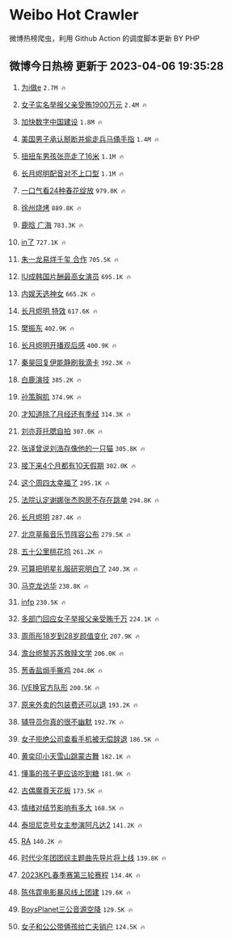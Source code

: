 # Weibo Hot Crawler 



微博热榜爬虫，利用 Github Action 的调度脚本更新 BY PHP 


## 微博今日热榜 更新于 2023-04-06 19:35:28 
1. [为i做e](https://s.weibo.com/weibo?q=%E4%B8%BAi%E5%81%9Ae&t=31&band_rank=1&Refer=top) `2.7M 🔥` 

1. [女子实名举报父亲受贿1900万元](https://s.weibo.com/weibo?q=%23%E5%A5%B3%E5%AD%90%E5%AE%9E%E5%90%8D%E4%B8%BE%E6%8A%A5%E7%88%B6%E4%BA%B2%E5%8F%97%E8%B4%BF1900%E4%B8%87%E5%85%83%23&t=31&band_rank=2&Refer=top) `2.4M 🔥` 

1. [加快数字中国建设](https://s.weibo.com/weibo?q=%23%E5%8A%A0%E5%BF%AB%E6%95%B0%E5%AD%97%E4%B8%AD%E5%9B%BD%E5%BB%BA%E8%AE%BE%23&t=31&band_rank=3&Refer=top) `1.8M 🔥` 

1. [美国男子承认掰断并偷走兵马俑手指](https://s.weibo.com/weibo?q=%23%E7%BE%8E%E5%9B%BD%E7%94%B7%E5%AD%90%E6%89%BF%E8%AE%A4%E6%8E%B0%E6%96%AD%E5%B9%B6%E5%81%B7%E8%B5%B0%E5%85%B5%E9%A9%AC%E4%BF%91%E6%89%8B%E6%8C%87%23&t=31&band_rank=4&Refer=top) `1.4M 🔥` 

1. [扭扭车男孩张亮走了16米](https://s.weibo.com/weibo?q=%23%E6%89%AD%E6%89%AD%E8%BD%A6%E7%94%B7%E5%AD%A9%E5%BC%A0%E4%BA%AE%E8%B5%B0%E4%BA%8616%E7%B1%B3%23&t=31&band_rank=5&Refer=top) `1.1M 🔥` 

1. [长月烬明配音对不上口型](https://s.weibo.com/weibo?q=%E9%95%BF%E6%9C%88%E7%83%AC%E6%98%8E%E9%85%8D%E9%9F%B3%E5%AF%B9%E4%B8%8D%E4%B8%8A%E5%8F%A3%E5%9E%8B&t=31&band_rank=6&Refer=top) `1.1M 🔥` 

1. [一口气看24种春花绽放](https://s.weibo.com/weibo?q=%23%E4%B8%80%E5%8F%A3%E6%B0%94%E7%9C%8B24%E7%A7%8D%E6%98%A5%E8%8A%B1%E7%BB%BD%E6%94%BE%23&t=31&band_rank=7&Refer=top) `979.0K 🔥` 

1. [徐州烧烤](https://s.weibo.com/weibo?q=%E5%BE%90%E5%B7%9E%E7%83%A7%E7%83%A4&t=31&band_rank=8&Refer=top) `889.8K 🔥` 

1. [鹿晗 广海](https://s.weibo.com/weibo?q=%E9%B9%BF%E6%99%97%20%E5%B9%BF%E6%B5%B7&t=31&band_rank=9&Refer=top) `783.3K 🔥` 

1. [in了](https://s.weibo.com/weibo?q=in%E4%BA%86&t=31&band_rank=10&Refer=top) `727.1K 🔥` 

1. [朱一龙易烊千玺 合作](https://s.weibo.com/weibo?q=%E6%9C%B1%E4%B8%80%E9%BE%99%E6%98%93%E7%83%8A%E5%8D%83%E7%8E%BA%20%E5%90%88%E4%BD%9C&t=31&band_rank=11&Refer=top) `705.5K 🔥` 

1. [IU成韩国片酬最高女演员](https://s.weibo.com/weibo?q=%23IU%E6%88%90%E9%9F%A9%E5%9B%BD%E7%89%87%E9%85%AC%E6%9C%80%E9%AB%98%E5%A5%B3%E6%BC%94%E5%91%98%23&t=31&band_rank=12&Refer=top) `695.1K 🔥` 

1. [内娱天选神女](https://s.weibo.com/weibo?q=%23%E5%86%85%E5%A8%B1%E5%A4%A9%E9%80%89%E7%A5%9E%E5%A5%B3%23&t=31&band_rank=13&Refer=top) `665.2K 🔥` 

1. [长月烬明 特效](https://s.weibo.com/weibo?q=%23%E9%95%BF%E6%9C%88%E7%83%AC%E6%98%8E%20%E7%89%B9%E6%95%88%23&t=31&band_rank=14&Refer=top) `617.6K 🔥` 

1. [樊振东](https://s.weibo.com/weibo?q=%E6%A8%8A%E6%8C%AF%E4%B8%9C&t=31&band_rank=15&Refer=top) `402.9K 🔥` 

1. [长月烬明开播观后感](https://s.weibo.com/weibo?q=%23%E9%95%BF%E6%9C%88%E7%83%AC%E6%98%8E%E5%BC%80%E6%92%AD%E8%A7%82%E5%90%8E%E6%84%9F%23&t=31&band_rank=16&Refer=top) `400.9K 🔥` 

1. [秦昊回复伊能静刷我滴卡](https://s.weibo.com/weibo?q=%23%E7%A7%A6%E6%98%8A%E5%9B%9E%E5%A4%8D%E4%BC%8A%E8%83%BD%E9%9D%99%E5%88%B7%E6%88%91%E6%BB%B4%E5%8D%A1%23&t=31&band_rank=17&Refer=top) `392.3K 🔥` 

1. [白鹿演技](https://s.weibo.com/weibo?q=%E7%99%BD%E9%B9%BF%E6%BC%94%E6%8A%80&t=31&band_rank=18&Refer=top) `385.2K 🔥` 

1. [孙策胸肌](https://s.weibo.com/weibo?q=%E5%AD%99%E7%AD%96%E8%83%B8%E8%82%8C&t=31&band_rank=19&Refer=top) `374.9K 🔥` 

1. [才知道除了月经还有季经](https://s.weibo.com/weibo?q=%23%E6%89%8D%E7%9F%A5%E9%81%93%E9%99%A4%E4%BA%86%E6%9C%88%E7%BB%8F%E8%BF%98%E6%9C%89%E5%AD%A3%E7%BB%8F%23&t=31&band_rank=20&Refer=top) `314.3K 🔥` 

1. [刘亦菲托腮自拍](https://s.weibo.com/weibo?q=%23%E5%88%98%E4%BA%A6%E8%8F%B2%E6%89%98%E8%85%AE%E8%87%AA%E6%8B%8D%23&t=31&band_rank=21&Refer=top) `307.0K 🔥` 

1. [张译曾说刘浩存像他的一只猫](https://s.weibo.com/weibo?q=%23%E5%BC%A0%E8%AF%91%E6%9B%BE%E8%AF%B4%E5%88%98%E6%B5%A9%E5%AD%98%E5%83%8F%E4%BB%96%E7%9A%84%E4%B8%80%E5%8F%AA%E7%8C%AB%23&t=31&band_rank=22&Refer=top) `305.8K 🔥` 

1. [接下来4个月都有10天假期](https://s.weibo.com/weibo?q=%23%E6%8E%A5%E4%B8%8B%E6%9D%A54%E4%B8%AA%E6%9C%88%E9%83%BD%E6%9C%8910%E5%A4%A9%E5%81%87%E6%9C%9F%23&t=31&band_rank=23&Refer=top) `302.0K 🔥` 

1. [这个周四太幸福了](https://s.weibo.com/weibo?q=%23%E8%BF%99%E4%B8%AA%E5%91%A8%E5%9B%9B%E5%A4%AA%E5%B9%B8%E7%A6%8F%E4%BA%86%23&t=31&band_rank=24&Refer=top) `295.1K 🔥` 

1. [法院认定谢娜张杰购房不存在跳单](https://s.weibo.com/weibo?q=%23%E6%B3%95%E9%99%A2%E8%AE%A4%E5%AE%9A%E8%B0%A2%E5%A8%9C%E5%BC%A0%E6%9D%B0%E8%B4%AD%E6%88%BF%E4%B8%8D%E5%AD%98%E5%9C%A8%E8%B7%B3%E5%8D%95%23&t=31&band_rank=25&Refer=top) `294.8K 🔥` 

1. [长月烬明](https://s.weibo.com/weibo?q=%E9%95%BF%E6%9C%88%E7%83%AC%E6%98%8E&t=31&band_rank=26&Refer=top) `287.4K 🔥` 

1. [北京草莓音乐节阵容公布](https://s.weibo.com/weibo?q=%23%E5%8C%97%E4%BA%AC%E8%8D%89%E8%8E%93%E9%9F%B3%E4%B9%90%E8%8A%82%E9%98%B5%E5%AE%B9%E5%85%AC%E5%B8%83%23&t=31&band_rank=27&Refer=top) `279.5K 🔥` 

1. [五十公里桃花坞](https://s.weibo.com/weibo?q=%E4%BA%94%E5%8D%81%E5%85%AC%E9%87%8C%E6%A1%83%E8%8A%B1%E5%9D%9E&t=31&band_rank=28&Refer=top) `261.2K 🔥` 

1. [可算把明星礼服研究明白了](https://s.weibo.com/weibo?q=%23%E5%8F%AF%E7%AE%97%E6%8A%8A%E6%98%8E%E6%98%9F%E7%A4%BC%E6%9C%8D%E7%A0%94%E7%A9%B6%E6%98%8E%E7%99%BD%E4%BA%86%23&t=31&band_rank=29&Refer=top) `240.3K 🔥` 

1. [马克龙访华](https://s.weibo.com/weibo?q=%23%E9%A9%AC%E5%85%8B%E9%BE%99%E8%AE%BF%E5%8D%8E%23&t=31&band_rank=30&Refer=top) `238.8K 🔥` 

1. [infp](https://s.weibo.com/weibo?q=infp&t=31&band_rank=31&Refer=top) `230.5K 🔥` 

1. [多部门回应女子举报父亲受贿千万](https://s.weibo.com/weibo?q=%23%E5%A4%9A%E9%83%A8%E9%97%A8%E5%9B%9E%E5%BA%94%E5%A5%B3%E5%AD%90%E4%B8%BE%E6%8A%A5%E7%88%B6%E4%BA%B2%E5%8F%97%E8%B4%BF%E5%8D%83%E4%B8%87%23&t=31&band_rank=32&Refer=top) `224.1K 🔥` 

1. [周雨彤18岁到28岁颜值变化](https://s.weibo.com/weibo?q=%23%E5%91%A8%E9%9B%A8%E5%BD%A418%E5%B2%81%E5%88%B028%E5%B2%81%E9%A2%9C%E5%80%BC%E5%8F%98%E5%8C%96%23&t=31&band_rank=33&Refer=top) `207.9K 🔥` 

1. [澹台烬黎苏苏救赎文学](https://s.weibo.com/weibo?q=%23%E6%BE%B9%E5%8F%B0%E7%83%AC%E9%BB%8E%E8%8B%8F%E8%8B%8F%E6%95%91%E8%B5%8E%E6%96%87%E5%AD%A6%23&t=31&band_rank=34&Refer=top) `206.0K 🔥` 

1. [葱香盐焗手撕鸡](https://s.weibo.com/weibo?q=%23%E8%91%B1%E9%A6%99%E7%9B%90%E7%84%97%E6%89%8B%E6%92%95%E9%B8%A1%23&t=31&band_rank=35&Refer=top) `204.0K 🔥` 

1. [IVE换官方队形](https://s.weibo.com/weibo?q=%23IVE%E6%8D%A2%E5%AE%98%E6%96%B9%E9%98%9F%E5%BD%A2%23&t=31&band_rank=36&Refer=top) `200.5K 🔥` 

1. [原来外卖的包装费还可以退](https://s.weibo.com/weibo?q=%23%E5%8E%9F%E6%9D%A5%E5%A4%96%E5%8D%96%E7%9A%84%E5%8C%85%E8%A3%85%E8%B4%B9%E8%BF%98%E5%8F%AF%E4%BB%A5%E9%80%80%23&t=31&band_rank=37&Refer=top) `193.2K 🔥` 

1. [辅导员你真的很不幽默](https://s.weibo.com/weibo?q=%E8%BE%85%E5%AF%BC%E5%91%98%E4%BD%A0%E7%9C%9F%E7%9A%84%E5%BE%88%E4%B8%8D%E5%B9%BD%E9%BB%98&t=31&band_rank=38&Refer=top) `192.7K 🔥` 

1. [女子拒绝公司查看手机被无偿辞退](https://s.weibo.com/weibo?q=%23%E5%A5%B3%E5%AD%90%E6%8B%92%E7%BB%9D%E5%85%AC%E5%8F%B8%E6%9F%A5%E7%9C%8B%E6%89%8B%E6%9C%BA%E8%A2%AB%E6%97%A0%E5%81%BF%E8%BE%9E%E9%80%80%23&t=31&band_rank=39&Refer=top) `186.5K 🔥` 

1. [黄奕印小天雪山跳蒙古舞](https://s.weibo.com/weibo?q=%23%E9%BB%84%E5%A5%95%E5%8D%B0%E5%B0%8F%E5%A4%A9%E9%9B%AA%E5%B1%B1%E8%B7%B3%E8%92%99%E5%8F%A4%E8%88%9E%23&t=31&band_rank=40&Refer=top) `182.1K 🔥` 

1. [懂事的孩子更应该吃到糖](https://s.weibo.com/weibo?q=%23%E6%87%82%E4%BA%8B%E7%9A%84%E5%AD%A9%E5%AD%90%E6%9B%B4%E5%BA%94%E8%AF%A5%E5%90%83%E5%88%B0%E7%B3%96%23&t=31&band_rank=41&Refer=top) `181.9K 🔥` 

1. [古偶魔尊天花板](https://s.weibo.com/weibo?q=%23%E5%8F%A4%E5%81%B6%E9%AD%94%E5%B0%8A%E5%A4%A9%E8%8A%B1%E6%9D%BF%23&t=31&band_rank=42&Refer=top) `173.5K 🔥` 

1. [情绪对结节影响有多大](https://s.weibo.com/weibo?q=%23%E6%83%85%E7%BB%AA%E5%AF%B9%E7%BB%93%E8%8A%82%E5%BD%B1%E5%93%8D%E6%9C%89%E5%A4%9A%E5%A4%A7%23&t=31&band_rank=43&Refer=top) `168.5K 🔥` 

1. [泰坦尼克号女主参演阿凡达2](https://s.weibo.com/weibo?q=%23%E6%B3%B0%E5%9D%A6%E5%B0%BC%E5%85%8B%E5%8F%B7%E5%A5%B3%E4%B8%BB%E5%8F%82%E6%BC%94%E9%98%BF%E5%87%A1%E8%BE%BE2%23&t=31&band_rank=44&Refer=top) `141.2K 🔥` 

1. [RA](https://s.weibo.com/weibo?q=RA&t=31&band_rank=45&Refer=top) `140.2K 🔥` 

1. [时代少年团团综主题曲先导片将上线](https://s.weibo.com/weibo?q=%23%E6%97%B6%E4%BB%A3%E5%B0%91%E5%B9%B4%E5%9B%A2%E5%9B%A2%E7%BB%BC%E4%B8%BB%E9%A2%98%E6%9B%B2%E5%85%88%E5%AF%BC%E7%89%87%E5%B0%86%E4%B8%8A%E7%BA%BF%23&t=31&band_rank=46&Refer=top) `139.8K 🔥` 

1. [2023KPL春季赛第三轮赛程](https://s.weibo.com/weibo?q=%232023KPL%E6%98%A5%E5%AD%A3%E8%B5%9B%E7%AC%AC%E4%B8%89%E8%BD%AE%E8%B5%9B%E7%A8%8B%23&t=31&band_rank=47&Refer=top) `134.4K 🔥` 

1. [陈伟霆电影暴风线上团建](https://s.weibo.com/weibo?q=%23%E9%99%88%E4%BC%9F%E9%9C%86%E7%94%B5%E5%BD%B1%E6%9A%B4%E9%A3%8E%E7%BA%BF%E4%B8%8A%E5%9B%A2%E5%BB%BA%23&t=31&band_rank=48&Refer=top) `129.6K 🔥` 

1. [BoysPlanet三公音源空降](https://s.weibo.com/weibo?q=%23BoysPlanet%E4%B8%89%E5%85%AC%E9%9F%B3%E6%BA%90%E7%A9%BA%E9%99%8D%23&t=31&band_rank=49&Refer=top) `129.5K 🔥` 

1. [女子和公公带俩孩给亡夫销户](https://s.weibo.com/weibo?q=%23%E5%A5%B3%E5%AD%90%E5%92%8C%E5%85%AC%E5%85%AC%E5%B8%A6%E4%BF%A9%E5%AD%A9%E7%BB%99%E4%BA%A1%E5%A4%AB%E9%94%80%E6%88%B7%23&t=31&band_rank=50&Refer=top) `124.5K 🔥` 

